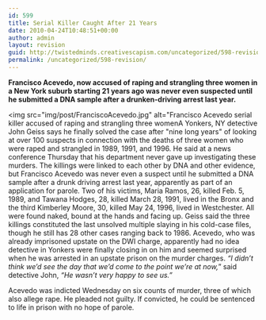 ```yaml
---
id: 599
title: Serial Killer Caught After 21 Years
date: 2010-04-24T10:48:51+00:00
author: admin
layout: revision
guid: http://twistedminds.creativescapism.com/uncategorized/598-revision/
permalink: /uncategorized/598-revision/
---
```

<p class="dropcap-first">
  <strong>Francisco Acevedo, now accused of raping and strangling three women in a New York suburb starting 21 years ago was never even suspected until he submitted a DNA sample after a drunken-driving arrest last year.</strong>
</p>

<img src="img/post/FranciscoAcevedo.jpg" alt="Francisco Acevedo serial killer accused of raping and strangling three womenA Yonkers, NY detective John Geiss says he finally solved the case after "nine long years" of looking at over 100 suspects in connection with the deaths of three women who were raped and strangled in 1989, 1991, and 1996. He said at a news conference Thursday that his department never gave up investigating these murders. The killings were linked to each other by DNA and other evidence, but Francisco Acevedo was never even a suspect until he submitted a DNA sample after a drunk driving arrest last year, apparently as part of an application for parole. Two of his victims, Maria Ramos, 26, killed Feb. 5, 1989, and Tawana Hodges, 28, killed March 28, 1991, lived in the Bronx and the third Kimberley Moore, 30, killed May 24, 1996, lived in Westchester. All were found naked, bound at the hands and facing up. Geiss said the three killings constituted the last unsolved multiple slaying in his cold-case files, though he still has 28 other cases ranging back to 1986. Acevedo, who was already imprisoned upstate on the DWI charge, apparently had no idea detective in Yonkers were finally closing in on him and seemed surprised when he was arrested in an upstate prison on the murder charges. _&#8220;I didn&#8217;t think we&#8217;d see the day that we&#8217;d come to the point we&#8217;re at now,_&#8221; said detective John, _&#8220;He wasn&#8217;t very happy to see us.&#8221;_

Acevedo was indicted Wednesday on six counts of murder, three of which also allege rape. He pleaded not guilty. If convicted, he could be sentenced to life in prison with no hope of parole.